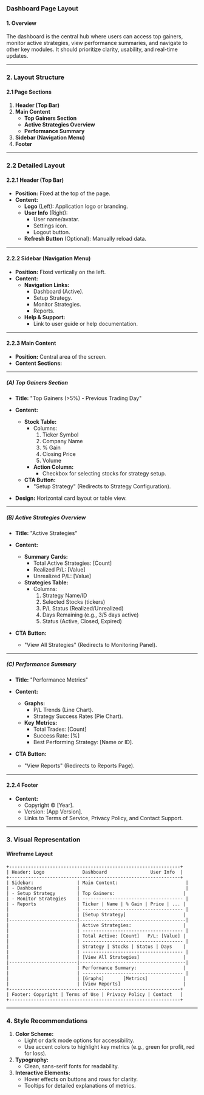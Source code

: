 ### **Dashboard Page Layout**

#### **1. Overview**
The dashboard is the central hub where users can access top gainers, monitor active strategies, view performance summaries, and navigate to other key modules. It should prioritize clarity, usability, and real-time updates.

---

### **2. Layout Structure**

#### **2.1 Page Sections**
1. **Header (Top Bar)**
2. **Main Content**
   - **Top Gainers Section**
   - **Active Strategies Overview**
   - **Performance Summary**
3. **Sidebar (Navigation Menu)**
4. **Footer**

---

### **2.2 Detailed Layout**

#### **2.2.1 Header (Top Bar)**
- **Position:** Fixed at the top of the page.
- **Content:**
  - **Logo** (Left): Application logo or branding.
  - **User Info** (Right):  
    - User name/avatar.  
    - Settings icon.  
    - Logout button.
  - **Refresh Button** (Optional): Manually reload data.

---

#### **2.2.2 Sidebar (Navigation Menu)**
- **Position:** Fixed vertically on the left.
- **Content:**
  - **Navigation Links:**
    - Dashboard (Active).
    - Setup Strategy.
    - Monitor Strategies.
    - Reports.
  - **Help & Support:**  
    - Link to user guide or help documentation.

---

#### **2.2.3 Main Content**
- **Position:** Central area of the screen.
- **Content Sections:**

---

##### **(A) Top Gainers Section**
- **Title:** "Top Gainers (>5%) - Previous Trading Day"
- **Content:**
  - **Stock Table:**
    - Columns:
      1. Ticker Symbol
      2. Company Name
      3. % Gain
      4. Closing Price
      5. Volume
    - **Action Column:**  
      - Checkbox for selecting stocks for strategy setup.
  - **CTA Button:**  
    - "Setup Strategy" (Redirects to Strategy Configuration).

- **Design:** Horizontal card layout or table view.

---

##### **(B) Active Strategies Overview**
- **Title:** "Active Strategies"
- **Content:**
  - **Summary Cards:**  
    - Total Active Strategies: [Count]  
    - Realized P/L: [Value]  
    - Unrealized P/L: [Value]
  - **Strategies Table:**
    - Columns:
      1. Strategy Name/ID
      2. Selected Stocks (tickers)
      3. P/L Status (Realized/Unrealized)
      4. Days Remaining (e.g., 3/5 days active)
      5. Status (Active, Closed, Expired)

- **CTA Button:**  
  - "View All Strategies" (Redirects to Monitoring Panel).

---

##### **(C) Performance Summary**
- **Title:** "Performance Metrics"
- **Content:**
  - **Graphs:**  
    - P/L Trends (Line Chart).
    - Strategy Success Rates (Pie Chart).  
  - **Key Metrics:**  
    - Total Trades: [Count]  
    - Success Rate: [%]  
    - Best Performing Strategy: [Name or ID].

- **CTA Button:**  
  - "View Reports" (Redirects to Reports Page).

---

#### **2.2.4 Footer**
- **Content:**  
  - Copyright © [Year].  
  - Version: [App Version].  
  - Links to Terms of Service, Privacy Policy, and Contact Support.

---

### **3. Visual Representation**

#### **Wireframe Layout**  

```
+---------------------------------------------------------------+
| Header: Logo              Dashboard                User Info  |
+---------------------------------------------------------------+
| Sidebar:                | Main Content:                         |
| - Dashboard             |                                       |
| - Setup Strategy        | Top Gainers:                         |
| - Monitor Strategies    | ------------------------------------- |
| - Reports               | Ticker | Name | % Gain | Price | ... |
|                         | ------------------------------------- |
|                         | [Setup Strategy]                     |
|-------------------------|---------------------------------------|
|                         | Active Strategies:                   |
|                         | ------------------------------------- |
|                         | Total Active: [Count]   P/L: [Value] |
|                         | ------------------------------------- |
|                         | Strategy | Stocks | Status | Days    |
|                         | ------------------------------------- |
|                         | [View All Strategies]                |
|-------------------------|---------------------------------------|
|                         | Performance Summary:                 |
|                         | ------------------------------------- |
|                         | [Graphs]       [Metrics]             |
|                         | [View Reports]                       |
+---------------------------------------------------------------+
| Footer: Copyright | Terms of Use | Privacy Policy | Contact   |
+---------------------------------------------------------------+
```

---

### **4. Style Recommendations**
1. **Color Scheme:**  
   - Light or dark mode options for accessibility.  
   - Use accent colors to highlight key metrics (e.g., green for profit, red for loss).
2. **Typography:**  
   - Clean, sans-serif fonts for readability.  
3. **Interactive Elements:**  
   - Hover effects on buttons and rows for clarity.  
   - Tooltips for detailed explanations of metrics.  
